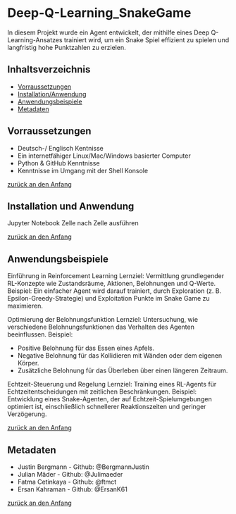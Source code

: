 
# Deep-Q-Learning_SnakeGame
In diesem Projekt wurde ein Agent entwickelt, der mithilfe eines Deep Q-Learning-Ansatzes trainiert wird, um ein Snake Spiel effizient zu spielen und langfristig hohe Punktzahlen zu erzielen.


## Inhaltsverzeichnis

- [Vorraussetzungen](#Vorraussetzungen)
- [Installation/Anwendung](#Installation/Anwendung)
- [Anwendungsbeispiele](#Anwendungsbeispiele)
- [Metadaten](#Metadaten)


## Vorraussetzungen
- Deutsch-/ Englisch Kentnisse 
- Ein internetfähiger Linux/Mac/Windows basierter Computer
- Python & GitHub Kenntnisse 
- Kenntnisse im Umgang mit der Shell Konsole


[zurück an den Anfang](#Deep-Q-Learning_SnakeGame)


## Installation und Anwendung

Jupyter Notebook Zelle nach Zelle ausführen


[zurück an den Anfang](#Deep-Q-Learning_SnakeGame)

  

## Anwendungsbeispiele

Einführung in Reinforcement Learning
Lernziel: Vermittlung grundlegender RL-Konzepte wie Zustandsräume, Aktionen, Belohnungen und Q-Werte.
Beispiel: Ein einfacher Agent wird darauf trainiert, durch Exploration (z. B. Epsilon-Greedy-Strategie) und Exploitation Punkte im Snake Game zu maximieren.

Optimierung der Belohnungsfunktion
Lernziel: Untersuchung, wie verschiedene Belohnungsfunktionen das Verhalten des Agenten beeinflussen.
Beispiel:
- Positive Belohnung für das Essen eines Apfels.
- Negative Belohnung für das Kollidieren mit Wänden oder dem eigenen Körper.
- Zusätzliche Belohnung für das Überleben über einen längeren Zeitraum.

Echtzeit-Steuerung und Regelung
Lernziel: Training eines RL-Agents für Echtzeitentscheidungen mit zeitlichen Beschränkungen.
Beispiel: Entwicklung eines Snake-Agenten, der auf Echtzeit-Spielumgebungen optimiert ist, einschließlich schnellerer Reaktionszeiten und geringer Verzögerung.



[zurück an den Anfang](#Deep-Q-Learning_SnakeGame)



## Metadaten


- Justin Bergmann - Github: @BergmannJustin
- Julian Mäder - Github: @Julimaeder
- Fatma Cetinkaya - Github: @ftmct
- Ersan Kahraman - Github: @ErsanK61


[zurück an den Anfang](#Write-o-mat)
